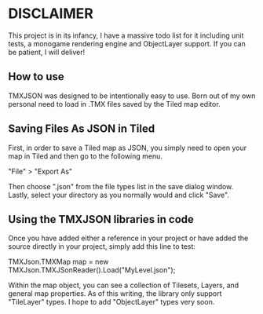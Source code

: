 DISCLAIMER
==========
This project is in its infancy, I have a massive todo list for it including unit tests, a monogame rendering engine and ObjectLayer support. If you can be patient, I will deliver!


How to use
--------------

TMXJSON was designed to be intentionally easy to use. Born out of my own personal need to load in .TMX files saved by the Tiled map editor.

Saving Files As JSON in Tiled
---------------------------------

First, in order to save a Tiled map as JSON, you simply need to open your map in Tiled and then go to the following menu.

"File" > "Export As"

Then choose ".json" from the file types list in the save dialog window. Lastly, select your directory as you normally would and click "Save".

Using the TMXJSON libraries in code
---------------------------------------

Once you have added either a reference in your project or have added the source directly in your project, simply add this line to test:

TMXJson.TMXMap map = new TMXJson.TMXJSonReader().Load("MyLevel.json");

Within the map object, you can see a collection of Tilesets, Layers, and general map properties. As of this writing, the library only support "TileLayer" types. I hope to add "ObjectLayer" types very soon.
